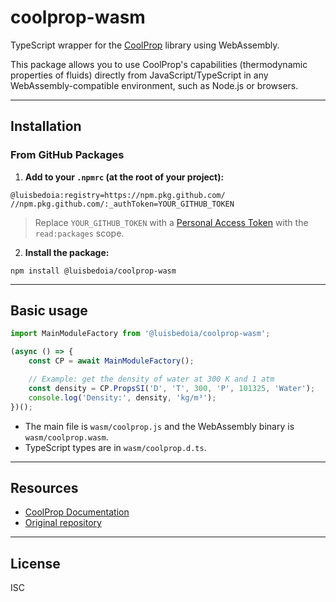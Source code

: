 # coolprop-wasm

TypeScript wrapper for the [CoolProp](http://www.coolprop.org/) library using WebAssembly.

This package allows you to use CoolProp's capabilities (thermodynamic properties of fluids) directly from JavaScript/TypeScript in any WebAssembly-compatible environment, such as Node.js or browsers.

---

## Installation

### From GitHub Packages

1. **Add to your `.npmrc` (at the root of your project):**

```
@luisbedoia:registry=https://npm.pkg.github.com/
//npm.pkg.github.com/:_authToken=YOUR_GITHUB_TOKEN
```

> Replace `YOUR_GITHUB_TOKEN` with a [Personal Access Token](https://github.com/settings/tokens) with the `read:packages` scope.

2. **Install the package:**

```
npm install @luisbedoia/coolprop-wasm
```

---

## Basic usage

```typescript
import MainModuleFactory from '@luisbedoia/coolprop-wasm';

(async () => {
    const CP = await MainModuleFactory();

    // Example: get the density of water at 300 K and 1 atm
    const density = CP.PropsSI('D', 'T', 300, 'P', 101325, 'Water');
    console.log('Density:', density, 'kg/m³');
})();
```

- The main file is `wasm/coolprop.js` and the WebAssembly binary is `wasm/coolprop.wasm`.
- TypeScript types are in `wasm/coolprop.d.ts`.

---

## Resources
- [CoolProp Documentation](http://www.coolprop.org/)
- [Original repository](https://github.com/luisbedoia/coolprop-wasm)

---

## License
ISC
